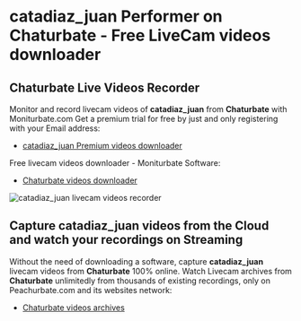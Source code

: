 # catadiaz_juan Performer on Chaturbate - Free LiveCam videos downloader

## Chaturbate Live Videos Recorder

Monitor and record livecam videos of **catadiaz_juan** from **Chaturbate** with Moniturbate.com
Get a premium trial for free by just and only registering with your Email address:
* [catadiaz_juan Premium videos downloader](https://moniturbate.com/request-demo-licence-key.html)

Free livecam videos downloader - Moniturbate Software:
* [Chaturbate videos downloader](https://moniturbate.com/moniturbate-download-software.html)

![catadiaz_juan livecam videos recorder](https://peachurnet.com/templates/moniturbate-software.png)


## Capture catadiaz_juan videos from the Cloud and watch your recordings on Streaming

Without the need of downloading a software, capture **catadiaz_juan** livecam videos from **Chaturbate** 100% online.
Watch Livecam archives from **Chaturbate** unlimitedly from thousands of existing recordings, only on Peachurbate.com and its websites network:
* [Chaturbate videos archives](https://peachurnet.com/)